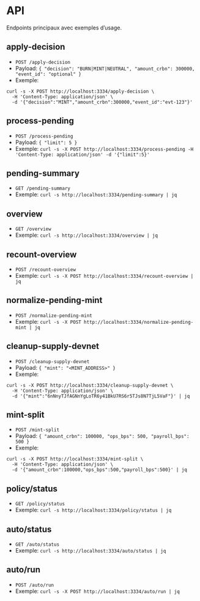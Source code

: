 # API

Endpoints principaux avec exemples d’usage.

## apply-decision
- `POST /apply-decision`
- Payload: `{ "decision": "BURN|MINT|NEUTRAL", "amount_crbn": 300000, "event_id": "optional" }`
- Exemple:
```
curl -s -X POST http://localhost:3334/apply-decision \
  -H 'Content-Type: application/json' \
  -d '{"decision":"MINT","amount_crbn":300000,"event_id":"evt-123"}'
```

## process-pending
- `POST /process-pending`
- Payload: `{ "limit": 5 }`
- Exemple: `curl -s -X POST http://localhost:3334/process-pending -H 'Content-Type: application/json' -d '{"limit":5}'`

## pending-summary
- `GET /pending-summary`
- Exemple: `curl -s http://localhost:3334/pending-summary | jq` 

## overview
- `GET /overview`
- Exemple: `curl -s http://localhost:3334/overview | jq`

## recount-overview
- `POST /recount-overview`
- Exemple: `curl -s -X POST http://localhost:3334/recount-overview | jq`

## normalize-pending-mint
- `POST /normalize-pending-mint`
- Exemple: `curl -s -X POST http://localhost:3334/normalize-pending-mint | jq`

## cleanup-supply-devnet
- `POST /cleanup-supply-devnet`
- Payload: `{ "mint": "<MINT_ADDRESS>" }`
- Exemple:
```
curl -s -X POST http://localhost:3334/cleanup-supply-devnet \
  -H 'Content-Type: application/json' \
  -d '{"mint":"6nNnyTJfAGNnYgLoTR6y41BkU7RS6r5TJs8N7TjL5VaF"}' | jq
```

## mint-split
- `POST /mint-split`
- Payload: `{ "amount_crbn": 100000, "ops_bps": 500, "payroll_bps": 500 }`
- Exemple:
```
curl -s -X POST http://localhost:3334/mint-split \
  -H 'Content-Type: application/json' \
  -d '{"amount_crbn":100000,"ops_bps":500,"payroll_bps":500}' | jq
```

## policy/status
- `GET /policy/status`
- Exemple: `curl -s http://localhost:3334/policy/status | jq`

## auto/status
- `GET /auto/status`
- Exemple: `curl -s http://localhost:3334/auto/status | jq`

## auto/run
- `POST /auto/run`
- Exemple: `curl -s -X POST http://localhost:3334/auto/run | jq`
